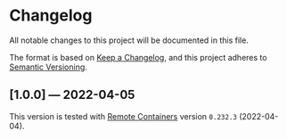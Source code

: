 # Changelog

All notable changes to this project will be documented in this file.

The format is based on [Keep a Changelog](https://keepachangelog.com/en/1.0.0/),
and this project adheres to [Semantic Versioning](https://semver.org/spec/v2.0.0.html).

## [1.0.0] — 2022-04-05

This version is tested with [Remote Containers] version `0.232.3` (2022-04-04).

[Remote Containers]: https://marketplace.visualstudio.com/items?itemName=ms-vscode-remote.remote-containers
